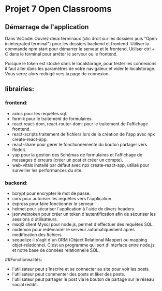 # Projet 7 Open Classrooms

## Démarrage de l'application

Dans VsCode: 
Ouvrez deux terminaux (clic droit sur les dossiers puis "Open in integrated terminal") pour les dossiers backend et frontend.
Utiliser la commande npm start pour démarrer le serveur et le frontend.
Utiliser ctrl + C dans le terminal pour arrêter le serveur ou le frontend.

Puisque le token est stocké dans le localstorage, pour tester les connexions il faut aller dans les paramètres de votre navigateur
et vider le localstorage. Vous serez alors redirigé vers la page de connexion.

## librairies:
### frontend: 
- axios pour les requêtes sql.
- formik pour le traitement de formulaires.
- react react-dom, react-router-dom: pour le traitement de l'affichage frontend.
- react-scripts traitement de fichiers lors de la création de l'app avec npx create-react-app.
- react-share pour gérer le fonctionnemente du bouton partager vers Reddit.
- yup pour la gestion des Schémas de formulaires et l'affichage de messages d'erreurs (créer un post et créer un compte).
- web-vitals installé par défaut avec npx create-react-app, utilisé pour surveiller les performances du site.

### backend: 
- bcrypt pour encrypter le mot de passe.
- cors pour autoriser les requêtes vers l'application.
- express pour faire fonctionner le serveur.
- helmet pour sécuriser l'application à l'aide de divers headers.
- jsonwebtoken pour créer un token d'autentification afin de sécuriser les sessions d'utilisateurs.
- msql2 client Mysql pour node.js, permet d'effectuer des requêtes SQL.
- nodemon pour redémarrer le serveur automatiquement après modification des fichiers.
- sequelize il s'agit d'un ORM (Object Relational Mapper) ou mapping objet-relationnel. C'est un programme qui 
sert d'interface entre node.js et notre base de données relationnelle SQL.

##Fonctionnalités:
- l'utilisateur peut s'inscrire et se connecter au site pour voir les posts.
- l'utilisateur peut commenter des posts et liker des posts.
- l'utilisateur peut partager le post via le bouton de partage sur le réseau social reddit.